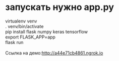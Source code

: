 # запускать нужно app.py
virtualenv venv<br>
. venv/bin/activate<br>
pip install flask numpy keras tensorflow<br>
export FLASK_APP=app<br>
flask run<br><br>
Ссылка на демо:http://a44e71cb4861.ngrok.io
